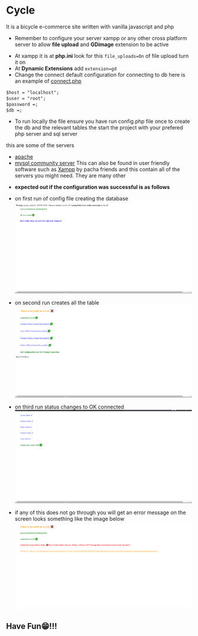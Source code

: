 # Cycle

It is a bicycle e-commerce site written with vanilla javascript and php

* Remember to configure your server xampp or any other cross platform server to allow **file upload** and **GDimage** extension to be active

- At xampp it is at **php.ini** look for this `file_uploads=On` of file upload turn it on
- At **Dynamic Extensions** add `extension=gd`
- Change the connect default configuration for connecting to db here is an example of [connect.php](./connect.php)

```
$host = "localhost";
$user = "root";
$password =;
$db =;
```

* To run locally the file ensure you have run config.php file once to create the db and the relevant tables the start the project with your prefered php server and sql server

this are some of the servers

- [apache](https://apache.org)
- [mysql community server](https://dev.mysql.com)
  This can also be found in user friendly software such as [Xampp](https://www.apachefriends.org) by pacha friends and this contain all of the servers you might need. They are many other

* **expected out if the configuration was successful is as follows**

- on first run of config file creating the database
  <img src="./readme-images/first.png"/>

- on second run creates all the table
  <img src="./readme-images/second.png"/>

- on third run status changes to OK connected
  <img src="./readme-images/third.png"/>

- if any of this does not go through you will get an error message on the screen looks something like the image below
  <img src="./readme-images/error.png"/>

## Have Fun😁!!!
